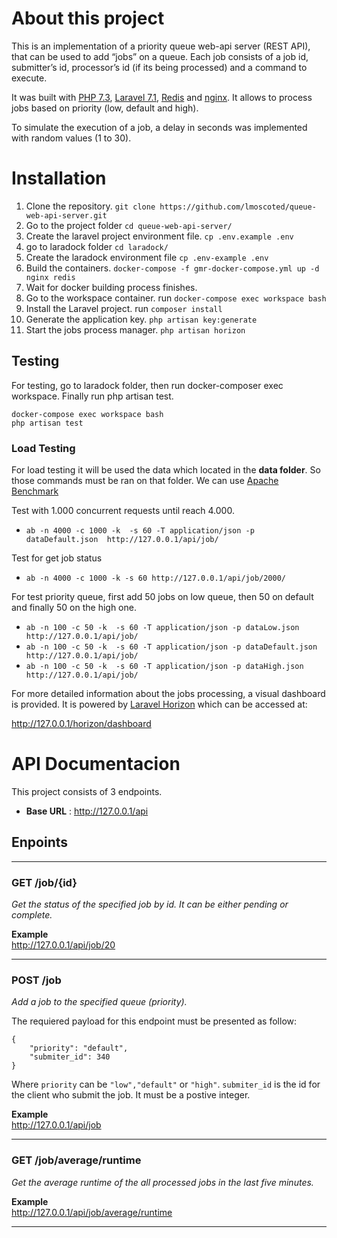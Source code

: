 
# About this project

This is an implementation of a priority queue web-api server (REST API), that can be used to add “jobs” on a queue. Each job consists of a job id, submitter’s id, processor’s id (if its being processed) and a command to execute.

It was built with [PHP 7.3](https://www.php.ne), [Laravel 7.1](https://laravel.com/), [Redis](https://redis.io/) and [nginx](https://www.nginx.com/). It allows to process jobs based on priority (low, default and high). 

To simulate the execution of a job, a delay  in seconds was implemented with random values (1 to 30).

# Installation

1. Clone the repository.  `git clone https://github.com/lmoscoted/queue-web-api-server.git`
2. Go to the project folder `cd queue-web-api-server/`
3. Create the laravel project environment file. `cp .env.example .env`
4.  go to laradock folder `cd laradock/`
5. Create the laradock environment file `cp .env-example .env`
6. Build the containers.  `docker-compose -f gmr-docker-compose.yml up -d nginx redis` 
7. Wait for docker building process finishes.
8. Go to the workspace container. run `docker-compose exec workspace bash`
9. Install the Laravel project. run `composer install` 
10. Generate the application key. `php artisan key:generate`
11. Start the jobs process manager. `php artisan horizon` 


## Testing
For testing, go to laradock folder, then run docker-composer exec workspace. Finally run php artisan test.
```
docker-compose exec workspace bash
php artisan test
```
### Load Testing
For load testing it will be used the data which located in the **data folder**. So those commands must be ran on that folder. We can use [Apache Benchmark](https://httpd.apache.org/docs/2.4/programs/ab.html)

Test with 1.000 concurrent requests until reach 4.000.

- `ab -n 4000 -c 1000 -k  -s 60 -T application/json -p dataDefault.json  http://127.0.0.1/api/job/`

Test for get job status
- `ab -n 4000 -c 1000 -k -s 60 http://127.0.0.1/api/job/2000/`

For test priority queue, first add 50 jobs on low queue, then 50 on default and finally 50 on the high one.
- `ab -n 100 -c 50 -k  -s 60 -T application/json -p dataLow.json  http://127.0.0.1/api/job/`
- `ab -n 100 -c 50 -k  -s 60 -T application/json -p dataDefault.json  http://127.0.0.1/api/job/`
- `ab -n 100 -c 50 -k  -s 60 -T application/json -p dataHigh.json  http://127.0.0.1/api/job/`

For more detailed information about the jobs processing, a visual dashboard is provided. It is powered by [Laravel Horizon](https://laravel.com/docs/7.x/horizon) which
can be accessed at:

http://127.0.0.1/horizon/dashboard

# API Documentacion
This project consists of 3 endpoints.
- **Base URL** : http://127.0.0.1/api
## **Enpoints**
--------------------------------
### GET /job/{id}
_Get the status of the specified job by id. It can be either pending or complete._ 

**Example**  
http://127.0.0.1/api/job/20

----------------------------------------
### POST /job
_Add a job to the specified queue (priority)._ 

The requiered payload for this endpoint must be presented as follow:
~~~~~~~~~~~~~~~~~~~~~~~~~~~~~~~
{
    "priority": "default",
    "submiter_id": 340
}
~~~~~~~~~~~~~~~~~~~~~~~~~~~~~~~~~~

Where `priority` can be `"low","default"` or `"high"`. `submiter_id` is the id for the client who submit the job. It must be a postive integer.

**Example**  
http://127.0.0.1/api/job

--------------------------------------
### GET /job/average/runtime
_Get the average runtime of the all processed  jobs in the last five minutes._ 

**Example**  
http://127.0.0.1/api/job/average/runtime



----------------------------------------

